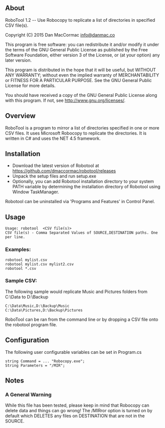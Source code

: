 ## About
RoboTool 1.2 -- Use Robocopy to replicate a list of directories in specified CSV file(s).

Copyright (C) 2015 Dan MacCormac <info@danmac.co>

This program is free software: you can redistribute it and/or modify 
it under the terms of the GNU General Public License as published by
the Free Software Foundation, either version 3 of the License, or
(at your option) any later version.

This program is distributed in the hope that it will be useful,
but WITHOUT ANY WARRANTY; without even the implied warranty of
MERCHANTABILITY or FITNESS FOR A PARTICULAR PURPOSE.  See the
GNU General Public License for more details.

You should have received a copy of the GNU General Public License
along with this program.  If not, see <http://www.gnu.org/licenses/>.


## Overview
RoboTool is a program to mirror a list of directories specified in one or more CSV files. 
It uses Microsoft Robocopy to replicate the directories. It is written in C# and uses the NET 4.5 framework.

## Installation
- Download the latest version of Robotool at https://github.com/dmaccormac/robotool/releases
- Unpack the setup files and run setup.exe
- Optionally, you can add Robotool installation directory to your system PATH variable by determining the installation directory of Robotool using Window TaskManager.

Robotool can be uninstalled via 'Programs and Features' in Control Panel.

## Usage

	Usage: robotool  <CSV file(s)>
	CSV file(s) - Comma Separated Values of SOURCE,DESTINATION paths. One per line.

### Examples:

	robotool mylist.csv 
	robotool mylist.csv mylist2.csv
	robotool *.csv
	
### Sample CSV:

The following sample would replicate Music and Pictures folders from C:\Data to D:\Backup

	C:\Data\Music,D:\Backup\Music
	C:\Data\Pictures,D:\Backup\Pictures

RoboTool can be ran from the command line or by dropping a CSV file onto the robotool program file.

## Configuration

The following user configurable variables can be set in Program.cs

	string Command = ... "Robocopy.exe";
    String Parameters = "/MIR";

## Notes

### A General Warning
While this file has been tested, please keep in mind that Robocopy can delete data and things can go wrong!
The /MIRror option is turned on by default which DELETES any files on DESTINATION that are not in the SOURCE.






